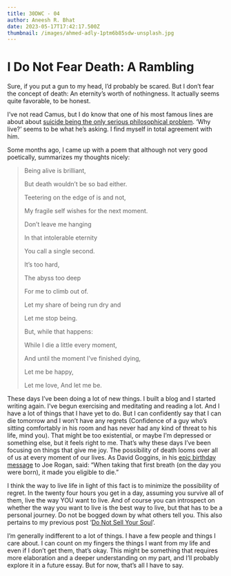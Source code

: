 ```yaml
---
title: 30DWC - 04
author: Aneesh R. Bhat
date: 2023-05-17T17:42:17.500Z
thumbnail: /images/ahmed-adly-1ptm6b85sdw-unsplash.jpg
---
```

# I Do Not Fear Death: A Rambling
Sure, if you put a gun to my head, I’d probably be scared. But I don’t fear the concept of death: An eternity’s worth of nothingness. It actually seems quite favorable, to be honest.

I’ve not read Camus, but I do know that one of his most famous lines are about about [suicide being the only serious philosophical problem](https://bigthink.com/personal-growth/the-meaning-of-life-albert-camus-on-faith-suicide-and-absurdity/). ‘Why live?’ seems to be what he’s asking. I find myself in total agreement with him.

Some months ago, I came up with a poem that although not very good poetically, summarizes my thoughts nicely:

> Being alive is brilliant,
>
> But death wouldn’t be so bad either.
>
> Teetering on the edge of is and not,
>
> My fragile self wishes for the next moment.
>
> Don’t leave me hanging
>
> In that intolerable eternity
>
> You call a single second.
>
> It’s too hard,
>
> The abyss too deep
>
> For me to climb out of.
>
> Let my share of being run dry and
>
> Let me stop being.
>
> But, while that happens:
>
> While I die a little every moment,
>
> And until the moment I’ve finished dying,
>
> Let me be happy,
>
> Let me love,
> And let me be.

These days I’ve been doing a lot of new things. I built a blog and I started writing again. I’ve begun exercising and meditating and reading a lot. And I have a lot of things that I have yet to do. But I can confidently say that I can die tomorrow and I won’t have any regrets (Confidence of a guy who’s sitting comfortably in his room and has never had any kind of threat to his life, mind you). That might be too existential, or maybe I’m depressed or something else, but it feels right to me. That’s why these days I’ve been focusing on things that give me joy. The possibility of death looms over all of us at every moment of our lives. As David Goggins, in his [epic birthday message](https://www.reddit.com/r/davidgoggins/comments/paxcjn/david_goggins_birthday_message_for_joe_from_joe/) to Joe Rogan, said: “When taking that first breath (on the day you were born), it made you eligible to die.”

I think the way to live life in light of this fact is to minimize the possibility of regret. In the twenty four hours you get in a day, assuming you survive all of them, live the way YOU want to live. And of course you can introspect on whether the way you want to live is the best way to live, but that has to be a personal journey. Do not be bogged down by what others tell you. This also pertains to my previous post ‘[Do Not Sell Your Soul](https://aneeshrbhat.netlify.app/post/1684300680)’.

I’m generally indifferent to a lot of things. I have a few people and things I care about. I can count on my fingers the things I want from my life and even if I don’t get them, that’s okay. This might be something that requires more elaboration and a deeper understanding on my part, and I’ll probably explore it in a future essay. But for now, that’s all I have to say.